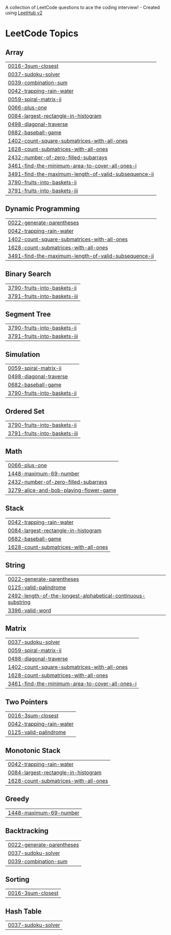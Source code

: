 A collection of LeetCode questions to ace the coding interview! - Created using [LeetHub v2](https://github.com/arunbhardwaj/LeetHub-2.0)
<!---LeetCode Topics Start-->
# LeetCode Topics
## Array
|  |
| ------- |
| [0016-3sum-closest](https://github.com/Manikandan-E56/My-LeetCode-journey/tree/master/0016-3sum-closest) |
| [0037-sudoku-solver](https://github.com/Manikandan-E56/My-LeetCode-journey/tree/master/0037-sudoku-solver) |
| [0039-combination-sum](https://github.com/Manikandan-E56/My-LeetCode-journey/tree/master/0039-combination-sum) |
| [0042-trapping-rain-water](https://github.com/Manikandan-E56/My-LeetCode-journey/tree/master/0042-trapping-rain-water) |
| [0059-spiral-matrix-ii](https://github.com/Manikandan-E56/My-LeetCode-journey/tree/master/0059-spiral-matrix-ii) |
| [0066-plus-one](https://github.com/Manikandan-E56/My-LeetCode-journey/tree/master/0066-plus-one) |
| [0084-largest-rectangle-in-histogram](https://github.com/Manikandan-E56/My-LeetCode-journey/tree/master/0084-largest-rectangle-in-histogram) |
| [0498-diagonal-traverse](https://github.com/Manikandan-E56/My-LeetCode-journey/tree/master/0498-diagonal-traverse) |
| [0682-baseball-game](https://github.com/Manikandan-E56/My-LeetCode-journey/tree/master/0682-baseball-game) |
| [1402-count-square-submatrices-with-all-ones](https://github.com/Manikandan-E56/My-LeetCode-journey/tree/master/1402-count-square-submatrices-with-all-ones) |
| [1628-count-submatrices-with-all-ones](https://github.com/Manikandan-E56/My-LeetCode-journey/tree/master/1628-count-submatrices-with-all-ones) |
| [2432-number-of-zero-filled-subarrays](https://github.com/Manikandan-E56/My-LeetCode-journey/tree/master/2432-number-of-zero-filled-subarrays) |
| [3461-find-the-minimum-area-to-cover-all-ones-i](https://github.com/Manikandan-E56/My-LeetCode-journey/tree/master/3461-find-the-minimum-area-to-cover-all-ones-i) |
| [3491-find-the-maximum-length-of-valid-subsequence-ii](https://github.com/Manikandan-E56/My-LeetCode-journey/tree/master/3491-find-the-maximum-length-of-valid-subsequence-ii) |
| [3790-fruits-into-baskets-ii](https://github.com/Manikandan-E56/My-LeetCode-journey/tree/master/3790-fruits-into-baskets-ii) |
| [3791-fruits-into-baskets-iii](https://github.com/Manikandan-E56/My-LeetCode-journey/tree/master/3791-fruits-into-baskets-iii) |
## Dynamic Programming
|  |
| ------- |
| [0022-generate-parentheses](https://github.com/Manikandan-E56/My-LeetCode-journey/tree/master/0022-generate-parentheses) |
| [0042-trapping-rain-water](https://github.com/Manikandan-E56/My-LeetCode-journey/tree/master/0042-trapping-rain-water) |
| [1402-count-square-submatrices-with-all-ones](https://github.com/Manikandan-E56/My-LeetCode-journey/tree/master/1402-count-square-submatrices-with-all-ones) |
| [1628-count-submatrices-with-all-ones](https://github.com/Manikandan-E56/My-LeetCode-journey/tree/master/1628-count-submatrices-with-all-ones) |
| [3491-find-the-maximum-length-of-valid-subsequence-ii](https://github.com/Manikandan-E56/My-LeetCode-journey/tree/master/3491-find-the-maximum-length-of-valid-subsequence-ii) |
## Binary Search
|  |
| ------- |
| [3790-fruits-into-baskets-ii](https://github.com/Manikandan-E56/My-LeetCode-journey/tree/master/3790-fruits-into-baskets-ii) |
| [3791-fruits-into-baskets-iii](https://github.com/Manikandan-E56/My-LeetCode-journey/tree/master/3791-fruits-into-baskets-iii) |
## Segment Tree
|  |
| ------- |
| [3790-fruits-into-baskets-ii](https://github.com/Manikandan-E56/My-LeetCode-journey/tree/master/3790-fruits-into-baskets-ii) |
| [3791-fruits-into-baskets-iii](https://github.com/Manikandan-E56/My-LeetCode-journey/tree/master/3791-fruits-into-baskets-iii) |
## Simulation
|  |
| ------- |
| [0059-spiral-matrix-ii](https://github.com/Manikandan-E56/My-LeetCode-journey/tree/master/0059-spiral-matrix-ii) |
| [0498-diagonal-traverse](https://github.com/Manikandan-E56/My-LeetCode-journey/tree/master/0498-diagonal-traverse) |
| [0682-baseball-game](https://github.com/Manikandan-E56/My-LeetCode-journey/tree/master/0682-baseball-game) |
| [3790-fruits-into-baskets-ii](https://github.com/Manikandan-E56/My-LeetCode-journey/tree/master/3790-fruits-into-baskets-ii) |
## Ordered Set
|  |
| ------- |
| [3790-fruits-into-baskets-ii](https://github.com/Manikandan-E56/My-LeetCode-journey/tree/master/3790-fruits-into-baskets-ii) |
| [3791-fruits-into-baskets-iii](https://github.com/Manikandan-E56/My-LeetCode-journey/tree/master/3791-fruits-into-baskets-iii) |
## Math
|  |
| ------- |
| [0066-plus-one](https://github.com/Manikandan-E56/My-LeetCode-journey/tree/master/0066-plus-one) |
| [1448-maximum-69-number](https://github.com/Manikandan-E56/My-LeetCode-journey/tree/master/1448-maximum-69-number) |
| [2432-number-of-zero-filled-subarrays](https://github.com/Manikandan-E56/My-LeetCode-journey/tree/master/2432-number-of-zero-filled-subarrays) |
| [3279-alice-and-bob-playing-flower-game](https://github.com/Manikandan-E56/My-LeetCode-journey/tree/master/3279-alice-and-bob-playing-flower-game) |
## Stack
|  |
| ------- |
| [0042-trapping-rain-water](https://github.com/Manikandan-E56/My-LeetCode-journey/tree/master/0042-trapping-rain-water) |
| [0084-largest-rectangle-in-histogram](https://github.com/Manikandan-E56/My-LeetCode-journey/tree/master/0084-largest-rectangle-in-histogram) |
| [0682-baseball-game](https://github.com/Manikandan-E56/My-LeetCode-journey/tree/master/0682-baseball-game) |
| [1628-count-submatrices-with-all-ones](https://github.com/Manikandan-E56/My-LeetCode-journey/tree/master/1628-count-submatrices-with-all-ones) |
## String
|  |
| ------- |
| [0022-generate-parentheses](https://github.com/Manikandan-E56/My-LeetCode-journey/tree/master/0022-generate-parentheses) |
| [0125-valid-palindrome](https://github.com/Manikandan-E56/My-LeetCode-journey/tree/master/0125-valid-palindrome) |
| [2492-length-of-the-longest-alphabetical-continuous-substring](https://github.com/Manikandan-E56/My-LeetCode-journey/tree/master/2492-length-of-the-longest-alphabetical-continuous-substring) |
| [3396-valid-word](https://github.com/Manikandan-E56/My-LeetCode-journey/tree/master/3396-valid-word) |
## Matrix
|  |
| ------- |
| [0037-sudoku-solver](https://github.com/Manikandan-E56/My-LeetCode-journey/tree/master/0037-sudoku-solver) |
| [0059-spiral-matrix-ii](https://github.com/Manikandan-E56/My-LeetCode-journey/tree/master/0059-spiral-matrix-ii) |
| [0498-diagonal-traverse](https://github.com/Manikandan-E56/My-LeetCode-journey/tree/master/0498-diagonal-traverse) |
| [1402-count-square-submatrices-with-all-ones](https://github.com/Manikandan-E56/My-LeetCode-journey/tree/master/1402-count-square-submatrices-with-all-ones) |
| [1628-count-submatrices-with-all-ones](https://github.com/Manikandan-E56/My-LeetCode-journey/tree/master/1628-count-submatrices-with-all-ones) |
| [3461-find-the-minimum-area-to-cover-all-ones-i](https://github.com/Manikandan-E56/My-LeetCode-journey/tree/master/3461-find-the-minimum-area-to-cover-all-ones-i) |
## Two Pointers
|  |
| ------- |
| [0016-3sum-closest](https://github.com/Manikandan-E56/My-LeetCode-journey/tree/master/0016-3sum-closest) |
| [0042-trapping-rain-water](https://github.com/Manikandan-E56/My-LeetCode-journey/tree/master/0042-trapping-rain-water) |
| [0125-valid-palindrome](https://github.com/Manikandan-E56/My-LeetCode-journey/tree/master/0125-valid-palindrome) |
## Monotonic Stack
|  |
| ------- |
| [0042-trapping-rain-water](https://github.com/Manikandan-E56/My-LeetCode-journey/tree/master/0042-trapping-rain-water) |
| [0084-largest-rectangle-in-histogram](https://github.com/Manikandan-E56/My-LeetCode-journey/tree/master/0084-largest-rectangle-in-histogram) |
| [1628-count-submatrices-with-all-ones](https://github.com/Manikandan-E56/My-LeetCode-journey/tree/master/1628-count-submatrices-with-all-ones) |
## Greedy
|  |
| ------- |
| [1448-maximum-69-number](https://github.com/Manikandan-E56/My-LeetCode-journey/tree/master/1448-maximum-69-number) |
## Backtracking
|  |
| ------- |
| [0022-generate-parentheses](https://github.com/Manikandan-E56/My-LeetCode-journey/tree/master/0022-generate-parentheses) |
| [0037-sudoku-solver](https://github.com/Manikandan-E56/My-LeetCode-journey/tree/master/0037-sudoku-solver) |
| [0039-combination-sum](https://github.com/Manikandan-E56/My-LeetCode-journey/tree/master/0039-combination-sum) |
## Sorting
|  |
| ------- |
| [0016-3sum-closest](https://github.com/Manikandan-E56/My-LeetCode-journey/tree/master/0016-3sum-closest) |
## Hash Table
|  |
| ------- |
| [0037-sudoku-solver](https://github.com/Manikandan-E56/My-LeetCode-journey/tree/master/0037-sudoku-solver) |
<!---LeetCode Topics End-->